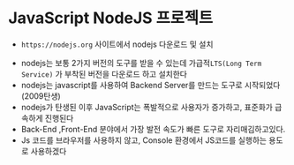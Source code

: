 # JavaScript NodeJS 프로젝트

- `https://nodejs.org` 사이트에서 nodejs 다운로드 및 설치

* nodejs는 보통 2가지 버전의 도구를 받을 수 있는데 가급적`LTS(Long Term Service)` 가 부착된 버전을 다운로드 하고 설치한다
* nodejs는 javascript를 사용하여 Backend Server를 만드는 도구로 시작되었다(2009탄생)
* nodejs가 탄생된 이후 JavaScript는 폭발적으로 사용자가 증가하고, 표준화가 급속하게 진행된다
* Back-End ,Front-End 분야에서 가장 발전 속도가 빠른 도구로 자리매김하고있다.
* Js 코드를 브라우저를 사용하지 않고, Console 환경에서 JS코드를 실행하는 용도로 사용하겠다
